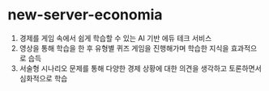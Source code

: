 # new-server-economia

1. 경제를 게임 속에서 쉽게 학습할 수 있는 AI 기반 에듀 테크 서비스
2. 영상을 통해 학습을 한 후 유형별 퀴즈 게임을 진행해가며 학습한 지식을 효과적으로 습득
3. 서술형 시나리오 문제를 통해 다양한 경제 상황에 대한 의견을 생각하고 토론하면서 심화적으로 학습


